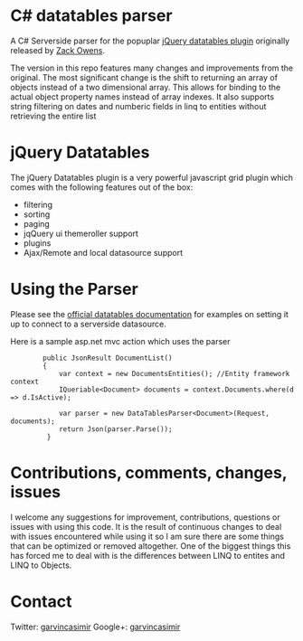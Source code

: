 C# datatables parser
========================

A C# Serverside parser for the popuplar [jQuery datatables plugin](http://www.datatables.net) originally released by [Zack Owens](http://weblogs.asp.net/zowens/archive/2010/01/19/jquery-datatables-plugin-meets-c.aspx).

The version in this repo features many changes and improvements from the original. 
The most significant change is the shift to returning an array of objects instead of a two dimensional array. 
This allows for binding to the actual object property names instead of array indexes. It also supports string filtering on dates and numberic fields in linq to entities without retrieving the entire list

jQuery Datatables
========================

The jQuery Datatables plugin is a very powerful javascript grid plugin which comes with the following features out of the box:

* filtering
* sorting
* paging
* jqQuery ui themeroller support
* plugins  
* Ajax/Remote and local datasource support

Using the Parser
========================

Please see the [official datatables documentation](http://datatables.net/release-datatables/examples/data_sources/server_side.html) for examples on setting it up to connect to a serverside datasource.

Here is a sample asp.net mvc action which uses the parser

            public JsonResult DocumentList()
            {
            	var context = new DocumentsEntities(); //Entity framework context
                IQueriable<Document> documents = context.Documents.where(d => d.IsActive);

            	var parser = new DataTablesParser<Document>(Request, documents);
            	return Json(parser.Parse());
             }

 

Contributions, comments, changes, issues
========================

I welcome any suggestions for improvement, contributions, questions or issues with using this code. 
It is the result of continuous changes to deal with issues encountered while using it so I am sure there are some things that can be 
optimized or removed altogether. One of the biggest things this has forced me to deal with is the differences between LINQ to entites and LINQ to Objects.

Contact 
========================
Twitter: [garvincasimir](https://twitter.com/garvincasimir)
Google+: [garvincasimir](https://plus.google.com/100137710586918559017)